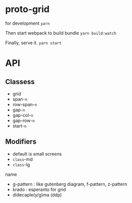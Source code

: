 # proto-grid

for development 
`yarn`

Then start webpack to build bundle 
`yarn build:watch`

Finally, serve it. 
`yarn start`



# API

## Classess
- grid 
- span-`n`
- row-span-`n`
- gap-`n`
- gap-col-`n`
- gap-row-`n`
- start-`n`

## Modifiers 
- default is small screens
- `class`-md
- `class`-lg


name 
- g-pattern : like gutenberg diagram, f-pattern, z-pattern
- krado : esperanto for grid
- didecaple(y/g)ma (ddp)